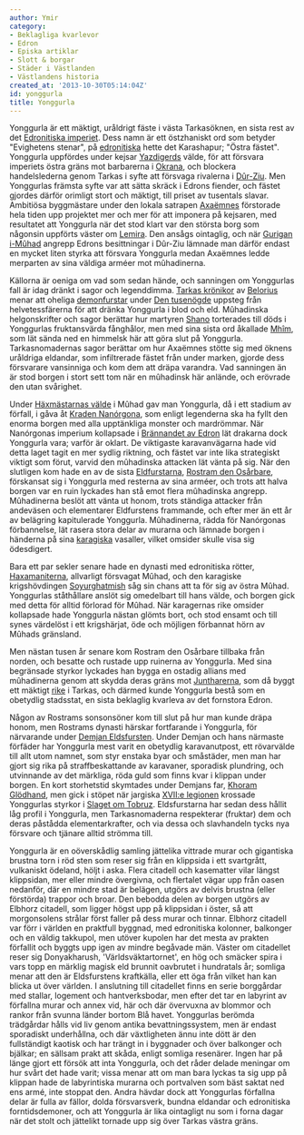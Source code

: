 ```yaml
---
author: Ymir
category:
- Beklagliga kvarlevor
- Edron
- Episka artiklar
- Slott & borgar
- Städer i Västlanden
- Västlandens historia
created_at: '2013-10-30T05:14:04Z'
id: yonggurla
title: Yonggurla
---
```

Yonggurla är ett mäktigt, uråldrigt fäste i västa Tarkasöknen, en sista rest av det [Edronitiska imperiet]. Dess namn är ett östzhaniskt ord som betyder "Evighetens stenar", på [edronitiska] hette det Karashapur; "Östra fästet". Yonggurla uppfördes under kejsar [Yazdigerds] välde, för att försvara imperiets östra gräns mot barbarerna i [Okrana], och blockera handelslederna genom Tarkas i syfte att försvaga rivalerna i [Dûr-Ziu]. Men Yonggurlas främsta syfte var att sätta skräck i Edrons fiender, och fästet gjordes därför orimligt stort och mäktigt, till priset av tusentals slavar. Ambitiösa byggmästare under den lokala satrapen [Axaëmnes] förstorade hela tiden upp projektet mer och mer för att imponera på kejsaren, med resultatet att Yonggurla när det stod klart var den största borg som någonsin uppförts väster om [Lemira]. Den ansågs ointaglig, och när [Gurigan i-Mûhad] angrepp Edrons besittningar i Dûr-Ziu lämnade man därför endast en mycket liten styrka att försvara Yonggurla medan Axaëmnes ledde merparten av sina väldiga arméer mot mûhadinerna.

Källorna är oeniga om vad som sedan hände, och sanningen om Yonggurlas fall är idag dränkt i sagor och legenddimma. [Tarkas krönikor] av [Belorius] menar att oheliga [demonfurstar] under [Den tusenögde] uppsteg från helvetessfärerna för att dränka Yonggurla i blod och eld. Mûhadinska helgonskrifter och sagor berättar hur martyren [Shano] torterades till döds i Yonggurlas fruktansvärda fånghålor, men med sina sista ord åkallade [Mhîm], som lät sända ned en himmelsk här att göra slut på Yonggurla. Tarkasnomadernas sagor berättar om hur Axaëmnes stötte sig med öknens uråldriga eldandar, som infiltrerade fästet från under marken, gjorde dess försvarare vansinniga och kom dem att dräpa varandra. Vad sanningen än är stod borgen i stort sett tom när en mûhadinsk här anlände, och erövrade den utan svårighet.

Under [Häxmästarnas välde] i Mûhad gav man Yonggurla, då i ett stadium av förfall, i gåva åt [Kraden Nanórgona], som enligt legenderna ska ha fyllt den enorma borgen med alla upptänkliga monster och mardrömmar. När Nanórgonas imperium kollapsade i [Brännandet av Edron] lät drakarna dock Yonggurla vara; varför är oklart. De viktigaste karavanvägarna hade vid detta laget tagit en mer sydlig riktning, och fästet var inte lika strategiskt viktigt som förut, varvid den mûhadinska attacken lät vänta på sig. När den slutligen kom hade en av de sista [Eldfurstarna], [Rostram den Osårbare], förskansat sig i Yonggurla med resterna av sina arméer, och trots att halva borgen var en ruin lyckades han stå emot flera mûhadinska angrepp. Mûhadinerna beslöt att vänta ut honom, trots ständiga attacker från andeväsen och elementarer Eldfurstens frammande, och efter mer än ett år av belägring kapitulerade Yonggurla. Mûhadinerna, rädda för Nanórgonas förbannelse, lät rasera stora delar av murarna och lämnade borgen i händerna på sina [karagiska] vasaller, vilket omsider skulle visa sig ödesdigert.

Bara ett par sekler senare hade en dynasti med edronitiska rötter, [Haxamaniterna], allvarligt försvagat Mûhad, och den karagiske krigshövdingen [Soyurghatmish] såg sin chans att ta för sig av östra Mûhad. Yonggurlas ståthållare anslöt sig omedelbart till hans välde, och borgen gick med detta för alltid förlorad för Mûhad. När karagernas rike omsider kollapsade hade Yonggurla nästan glömts bort, och stod ensamt och till synes värdelöst i ett krigshärjat, öde och möjligen förbannat hörn av Mûhads gränsland.

Men nästan tusen år senare kom Rostram den Osårbare tillbaka från norden, och besatte och rustade upp ruinerna av Yonggurla. Med sina begränsade styrkor lyckades han bygga en ostadig allians med mûhadinerna genom att skydda deras gräns mot [Juntharerna], som då byggt ett mäktigt [rike] i Tarkas, och därmed kunde Yonggurla bestå som en obetydlig stadsstat, en sista beklaglig kvarleva av det fornstora Edron.

Någon av Rostrams sonsonsöner kom till slut på hur man kunde dräpa honom, men Rostrams dynasti härskar fortfarande i Yonggurla, för närvarande under [Demjan Eldsfursten]. Under Demjan och hans närmaste förfäder har Yonggurla mest varit en obetydlig karavanutpost, ett rövarvälde till allt utom namnet, som styr enstaka byar och småstäder, men man har gjort sig rika på straffbeskattande av karavaner, sporadisk plundring, och utvinnande av det märkliga, röda guld som finns kvar i klippan under borgen. En kort storhetstid skymtades under Demjans far, [Khoram Glödhand], men gick i stöpet när jargiska [XVII:e legionen] krossade Yonggurlas styrkor i [Slaget om Tobruz]. Eldsfurstarna har sedan dess hållit låg profil i Yonggurla, men Tarkasnomaderna respekterar (fruktar) dem och deras påstådda elementarkrafter, och via dessa och slavhandeln tycks nya försvare och tjänare alltid strömma till.

Yonggurla är en oöverskådlig samling jättelika vittrade murar och gigantiska brustna torn i röd sten som reser sig från en klippsida i ett svartgrått, vulkaniskt ödeland, höljt i aska. Flera citadell och kasematter vilar längst klippsidan, mer eller mindre övergivna, och flertalet vägar upp från oasen nedanför, där en mindre stad är belägen, utgörs av delvis brustna (eller förstörda) trappor och broar. Den bebodda delen av borgen utgörs av Elbhorz citadell, som ligger högst upp på klippsidan i öster, så att morgonsolens strålar först faller på dess murar och tinnar. Elbhorz citadell var förr i världen en praktfull byggnad, med edronitiska kolonner, balkonger och en väldig takkupol, men utöver kupolen har det mesta av prakten förfallit och byggts upp igen av mindre begåvade män. Väster om citadellet reser sig Donyakharush, 'Världsväktartornet', en hög och smäcker spira i vars topp en märklig magisk eld brunnit oavbrutet i hundratals år; somliga menar att den är Eldsfurstens kraftkälla, eller ett öga från vilket han kan blicka ut över världen. I anslutning till citadellet finns en serie borggårdar med stallar, logement och hantverksbodar, men efter det tar en labyrint av förfallna murar och annex vid, här och där övervuxna av blommor och rankor från svunna länder bortom Blå havet. Yonggurlas berömda trädgårdar hålls vid liv genom antika bevattningssystem, men är endast sporadiskt underhållna, och där växtligheten ännu inte dött är den fullständigt kaotisk och har trängt in i byggnader och över balkonger och bjälkar; en sällsam prakt att skåda, enligt somliga resenärer. Ingen har på länge gjort ett försök att inta Yonggurla, och det råder delade meningar om hur svårt det hade varit; vissa menar att om man bara lyckas ta sig upp på klippan hade de labyrintiska murarna och portvalven som bäst saktat ned ens armé, inte stoppat den. Andra hävdar dock att Yonggurlas förfallna delar är fulla av fällor, dolda försvarsverk, bundna eldandar och edronitiska forntidsdemoner, och att Yonggurla är lika ointagligt nu som i forna dagar när det stolt och jättelikt tornade upp sig över Tarkas västra gräns.

  [Edronitiska imperiet]: Edronitiska_imperiet
  [edronitiska]: Edronitiska
  [Yazdigerds]: Yazdigerd
  [Okrana]: Okrana
  [Dûr-Ziu]: Dûr-Ziu
  [Axaëmnes]: Axaëmnes
  [Lemira]: Lemira
  [Gurigan i-Mûhad]: Gurigan_i-Mûhad
  [Tarkas krönikor]: Tarkas_krönikor
  [Belorius]: Belorius
  [demonfurstar]: Tetrarker
  [Den tusenögde]: Den_tusenögde
  [Shano]: Shano_ul-Khurrum
  [Mhîm]: Mhîm
  [Häxmästarnas välde]: Häxmästarnas_välde
  [Kraden Nanórgona]: Kraden_Nanórgona
  [Brännandet av Edron]: Brännandet_av_Edron
  [Eldfurstarna]: Eldfurstarna
  [Rostram den Osårbare]: Rostram_den_Osårbare
  [karagiska]: Karagerna
  [Haxamaniterna]: Haxamaniterna
  [Soyurghatmish]: Soyurghatmish
  [Juntharerna]: Juntharerna
  [rike]: Ghalden-riket
  [Demjan Eldsfursten]: Demjan_Eldsfursten
  [Khoram Glödhand]: Khoram_Glödhand
  [XVII:e legionen]: XVII:e_legionen
  [Slaget om Tobruz]: Slaget_om_Tobruz